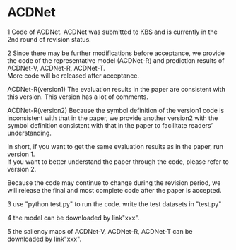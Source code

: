 # ACDNet
1 Code of ACDNet. 
ACDNet was submitted to KBS and is currently in the 2nd round of revision status. 

2 Since there may be further modifications before acceptance, we provide the code of the representative model (ACDNet-R) and prediction results of ACDNet-V, ACDNet-R, ACDNet-T.  
More code will be released after acceptance.  

ACDNet-R(version1) 
The evaluation results in the paper are consistent with this version. 
This version has a lot of comments.   

ACDNet-R(version2) 
Because the symbol definition of the version1 code is inconsistent with that in the paper, we provide another version2 with the symbol definition consistent with that in the paper to facilitate readers’ understanding.  

In short, if you want to get the same evaluation results as in the paper, run version 1.   
If you want to better understand the paper through the code, please refer to version 2. 

Because the code may continue to change during the revision period, we will release the final and most complete code after the paper is accepted. 

3 use "python test.py" to run the code. 
write the test datasets in "test.py"

4 the model can be downloaded by link"xxx".

5 the saliency maps of ACDNet-V, ACDNet-R, ACDNet-T can be downloaded by link"xxx".
